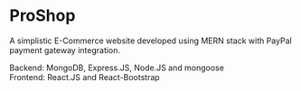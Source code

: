 # ProShop

A simplistic E-Commerce website developed using MERN stack with PayPal payment gateway integration. 

Backend: MongoDB, Express.JS, Node.JS and mongoose<br/>
Frontend: React.JS and React-Bootstrap
